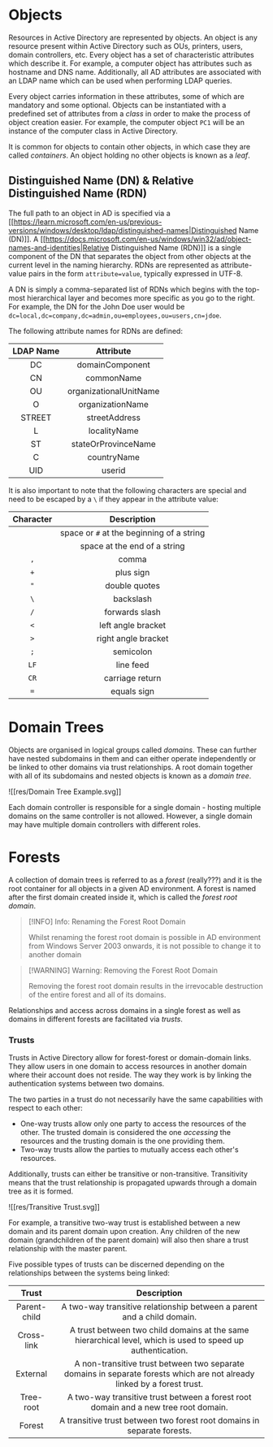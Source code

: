 # Objects

Resources in Active Directory are represented by objects. An object is any resource present within Active Directory such as OUs, printers, users, domain controllers, etc. Every object has a set of characteristic attributes which describe it. For example, a computer object has attributes such as hostname and DNS name. Additionally, all AD attributes are associated with an LDAP name which can be used when performing LDAP queries.

Every object carries information in these attributes, some of which are mandatory and some optional. Objects can be instantiated with a predefined set of attributes from a *class* in order to make the process of object creation easier. For example, the computer object `PC1` will be an instance of the computer class in Active Directory.

It is common for objects to contain other objects, in which case they are called *containers*. An object holding no other objects is known as a *leaf*.

## Distinguished Name (DN) & Relative Distinguished Name (RDN)

The full path to an object in AD is specified via a [[https://learn.microsoft.com/en-us/previous-versions/windows/desktop/ldap/distinguished-names|Distinguished Name (DN)]]. A [[https://docs.microsoft.com/en-us/windows/win32/ad/object-names-and-identities|Relative Distinguished Name (RDN)]] is a single component of the DN that separates the object from other objects at the current level in the naming hierarchy. RDNs are represented as attribute-value pairs in the form `attribute=value`, typically expressed in UTF-8. 

A DN is simply a comma-separated list of RDNs which begins with the top-most hierarchical layer and becomes more specific as you go to the right. For example, the DN for the John Doe user would be `dc=local,dc=company,dc=admin,ou=employees,ou=users,cn=jdoe`.

The following attribute names for RDNs are defined:

|LDAP Name|Attribute|
|:---:|:---:|
|DC|domainComponent|
|CN|commonName|
|OU|organizationalUnitName|
|O|organizationName|
|STREET|streetAddress|
|L|localityName|
|ST|stateOrProvinceName|
|C|countryName|
|UID|userid|

It is also important to note that the following characters are special and need to be escaped by a `\` if they appear in the attribute value:

|Character|Description|
|:---:|:---:|
||space or `#` at the beginning of a string|
||space at the end of a string|
|`,`|comma|
|`+`|plus sign|
|`"`|double quotes|
|`\`|backslash|
|`/`|forwards slash|
|`<`|left angle bracket|
|`>`|right angle bracket|
|`;`|semicolon|
|`LF`|line feed|
|`CR`|carriage return|
|`=`|equals sign|

# Domain Trees

Objects are organised in logical groups called *domains*. These can further have nested subdomains in them and can either operate independently or be linked to other domains via trust relationships. A root domain together with all of its subdomains and nested objects is known as a *domain tree*. 

![[res/Domain Tree Example.svg]]

Each domain controller is responsible for a single domain - hosting multiple domains on the same controller is not allowed. However, a single domain may have multiple domain controllers with different roles.

# Forests

A collection of domain trees is referred to as a *forest* (really???) and it is the root container for all objects in a given AD environment. A forest is named after the first domain created inside it, which is called the *forest root domain*.

>[!INFO] Info: Renaming the Forest Root Domain
>
>Whilst renaming the forest root domain is possible in AD environment from Windows Server 2003 onwards, it is not possible to change it to another domain
>

>[!WARNING] Warning: Removing the Forest Root Domain
>
>Removing the forest root domain results in the irrevocable destruction of the entire forest and all of its domains.
>


Relationships and access across domains in a single forest as well as domains in different forests are facilitated via *trusts*.

### Trusts

Trusts in Active Directory allow for forest-forest or domain-domain links. They allow users in one domain to access resources in another domain where their account does not reside. The way they work is by linking the authentication systems between two domains.

The two parties in a trust do not necessarily have the same capabilities with respect to each other:
- One-way trusts allow only one party to access the resources of the other. The trusted domain is considered the one *accessing* the resources and the trusting domain is the one providing them.
- Two-way trusts allow the parties to mutually access each other's resources.

Additionally, trusts can either be transitive or non-transitive. Transitivity means that the trust relationship is propagated upwards through a domain tree as it is formed. 

![[res/Transitive Trust.svg]]

For example, a transitive two-way trust is established between a new domain and its parent domain upon creation. Any children of the new domain (grandchildren of the parent domain) will also then share a trust relationship with the master parent. 

Five possible types of trusts can be discerned depending on the relationships between the systems being linked:

|Trust|Description|
|:-----:|:-----:|
|Parent-child|A two-way transitive relationship between a parent and a child domain.|
|Cross-link|A trust between two child domains at the same hierarchical level, which is used to speed up authentication.|
|External|A non-transitive trust between two separate domains in separate forests which are not already linked by a forest trust.|
|Tree-root|A two-way transitive trust between a forest root domain and a new tree root domain.|
|Forest|A transitive trust between two forest root domains in separate forests.|
